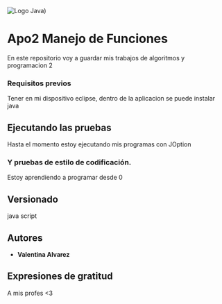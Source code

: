 ![Logo Java](https://seeklogo.com/images/J/java-logo-7833D1D21A-seeklogo.com.png))

# Apo2 Manejo de Funciones 

En este repositorio voy a guardar mis trabajos de algoritmos y programacion 2 

### Requisitos previos

Tener en mi dispositivo eclipse, dentro de la aplicacion se puede instalar java

## Ejecutando las pruebas

Hasta el momento estoy ejecutando mis programas con JOption

### Y pruebas de estilo de codificación.

Estoy aprendiendo a programar desde 0

## Versionado

java script

## Autores

* **Valentina Alvarez** 

## Expresiones de gratitud 
A mis profes <3
